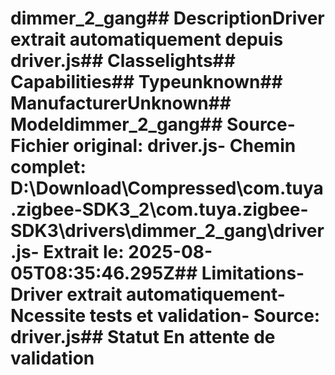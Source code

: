 # dimmer_2_gang##  DescriptionDriver extrait automatiquement depuis driver.js##  Classelights##  Capabilities##  Typeunknown##  ManufacturerUnknown##  Modeldimmer_2_gang##  Source- **Fichier original**: driver.js- **Chemin complet**: D:\Download\Compressed\com.tuya.zigbee-SDK3_2\com.tuya.zigbee-SDK3\drivers\dimmer_2_gang\driver.js- **Extrait le**: 2025-08-05T08:35:46.295Z##  Limitations- Driver extrait automatiquement- Ncessite tests et validation- Source: driver.js##  Statut En attente de validation